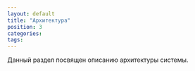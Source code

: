 ```yaml
---
layout: default
title: "Архитектура"
position: 3
categories: 
tags: 
---
```


Данный раздел посвящен описанию архитектуры системы.

 



 

 

